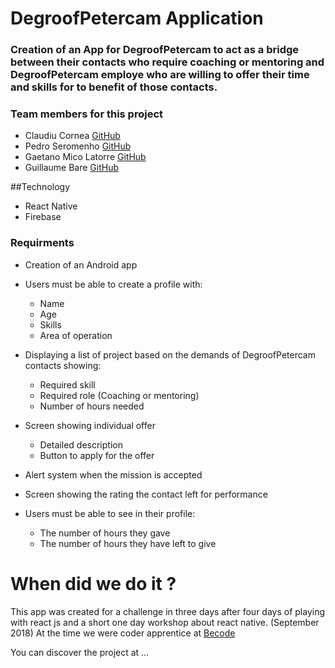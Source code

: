 # DegroofPetercam Application

### Creation of an App for DegroofPetercam to act as a bridge between their contacts who require coaching or mentoring and DegroofPetercam employe who are willing to offer their time and skills for to benefit of those contacts.

### Team members for this project

* Claudiu Cornea [GitHub](https://github.com/ClaudiuCornea)
* Pedro Seromenho [GitHub](https://github.com/pedroseromenho)
* Gaetano Mico Latorre [GitHub](https://github.com/Gaet8802)
* Guillaume Bare [GitHub](https://github.com/Bare-Guillaume)

##Technology

* React Native
* Firebase

### Requirments

* Creation of an Android app
* Users must be able to create a profile with:
    * Name
    * Age
    * Skills
    * Area of operation 

* Displaying a list of project based on the demands of DegroofPetercam contacts showing:
    * Required skill
    * Required role (Coaching or mentoring)
    * Number of hours needed
    

* Screen showing individual offer
    * Detailed description
    * Button to apply for the offer

* Alert system when the mission is accepted

* Screen showing the rating the contact left for performance

* Users must be able to see in their profile:
    * The number of hours they gave 
    * The number of hours they have left to give

# When did we do it ?

This app was created for a challenge in three days after four days of playing with react js and a 
short one day workshop about react native. (September 2018)
At the time we were coder apprentice at [Becode](https://becode.org/)

You can discover the project at ...








    
